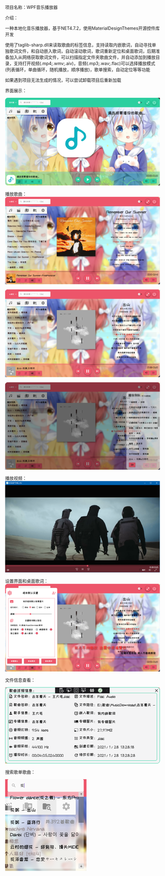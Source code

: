 项目名称：WPF音乐播放器

介绍：

 一种本地化音乐播放器，基于NET4.7.2，使用MaterialDesignThemes开源控件库开发 

使用了taglib-sharp.dll来读取歌曲的标签信息，支持读取内嵌歌词，自动寻找单独歌词文件，和自动嵌入歌词，自动滚动歌词，歌词重新定位和桌面歌词，后期准备加入从网络获取歌词文件，可以扫描指定文件夹歌曲文件，并自动添加到播放目录，支持打开视频(.mp4;.wmv;.aiv)，音频(.mp3;.wav;.flac)可以选择播放模式(列表循环，单曲循环，随机播放，顺序播放)，歌单搜索，自动定位等等功能

如果遇到项目无法生成的情况，可以尝试卸载项目后重新加载

界面展示：

![Snipaste_2021-02-02_17-22-45](图片/Snipaste_2021-02-02_17-22-45.png)

播放歌曲：![Snipaste_2021-02-02_17-11-42](图片/Snipaste_2021-02-02_17-11-42.png)

![Snipaste_2021-02-02_17-13-17](图片/Snipaste_2021-02-02_17-13-17.png)

![Snipaste_2021-02-02_17-13-27](图片/Snipaste_2021-02-02_17-13-27.png)

播放视频：![Snipaste_2021-02-02_17-14-44](图片/Snipaste_2021-02-02_17-14-44.png)

设置界面和桌面歌词：![Snipaste_2021-02-02_17-13-48](图片/Snipaste_2021-02-02_17-13-48.png)

文件信息查看：

![Snipaste_2021-02-03_14-43-37](图片/Snipaste_2021-02-03_14-43-37.png)

搜索歌单歌曲：

![Snipaste_2021-02-02_17-16-17](图片/Snipaste_2021-02-02_17-16-17.png)